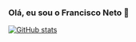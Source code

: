 ### Olá, eu sou o Francisco Neto 👋
[![GitHub stats](https://github-readme-stats.vercel.app/api?username=fnetgit&theme=react)](https://github.com/fnetgit/github-readme-stats)

<!--![Top Langs](https://github-readme-stats.vercel.app/api/top-langs/?username=fnetgit&theme=react&layout=compact)
-->
